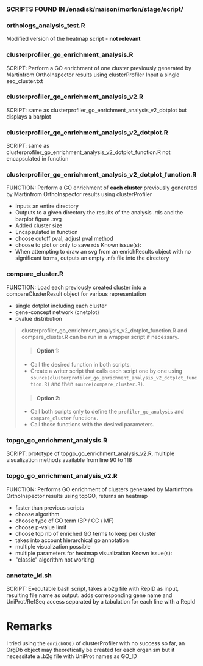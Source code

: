 ### SCRIPTS FOUND IN /enadisk/maison/morlon/stage/script/ ###

### orthologs_analysis_test.R 
Modified version of the heatmap script - **not relevant**

### clusterprofiler_go_enrichment_analysis.R 
SCRIPT: Perform a GO enrichment of one cluster previously generated by Martinfrom OrthoInspector results using clusterProfiler
Input a single seq_cluster.txt

### clusterprofiler_go_enrichment_analysis_v2.R
SCRIPT: same as clusterprofiler_go_enrichment_analysis_v2_dotplot but displays a barplot

### clusterprofiler_go_enrichment_analysis_v2_dotplot.R
SCRIPT: same as clusterprofiler_go_enrichment_analysis_v2_dotplot_function.R not encapsulated in function 

### clusterprofiler_go_enrichment_analysis_v2_dotplot_function.R 
FUNCTION: Perform a GO enrichment of **each cluster** previously generated by Martinfrom OrthoInspector results using clusterProfiler
- Inputs an entire directory
- Outputs to a given directory the results of the analysis .rds and the barplot figure .svg 
- Added cluster size
- Encapsulated in function
- choose cutoff pval, adjust pval method
- choose to plot or only to save rds
Known issue(s):
- When attempting to draw an svg from an enrichResults object with no significant terms, outputs an empty .nfs file into the directory

### compare_cluster.R
FUNCTION: Load each previously created cluster into a compareClusterResult object for various representation
- single dotplot including each cluster
- gene-concept network (cnetplot)
- pvalue distribution

> clusterprofiler_go_enrichment_analysis_v2_dotplot_function.R and compare_cluster.R can be run in a wrapper script if necessary.
>>#### Option 1:
>- Call the desired function in both scripts.
>- Create a writer script that calls each script one by one using `source(clusterprofiler_go_enrichment_analysis_v2_dotplot_function.R)` and then `source(compare_cluster.R)`.
>
>>#### Option 2:
>- Call both scripts only to define the `profiler_go_analysis` and `compare_cluster` functions.
>- Call those functions with the desired parameters.


### topgo_go_enrichment_analysis.R
SCRIPT: prototype of topgo_go_enrichment_analysis_v2.R, multiple visualization methods available from line 90 to 118

### topgo_go_enrichment_analysis_v2.R
FUNCTION: Performs GO enrichment of clusters generated by Martinfrom OrthoInspector results using topGO, returns an heatmap
- faster than previous scripts
- choose algorithm 
- choose type of GO term (BP / CC / MF)
- choose p-value limit
- choose top nb of enriched GO terms to keep per cluster
- takes into account hierarchical go annotation
- multiple visualization possible
- multiple parameters for heatmap visualization
Known issue(s):
- "classic" algorithm not working

### annotate_id.sh
SCRIPT: Executable bash script, takes a b2g file with RepID as input, resulting file name as output. adds corresponding gene name and UniProt/RefSeq access separated by a tabulation for each line with a RepId

# Remarks
I tried using the `enrichGO()` of clusterProfiler with no success so far, an OrgDb object may theoretically be created for each organism but it necessitate a .b2g file with UniProt names as GO_ID